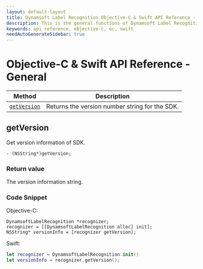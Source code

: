 ```yaml
---
layout: default-layout
title: Dynamsoft Label Recognition Objective-C & Swift API Reference - General
description: This is the general functions of Dynamsoft Label Recognition for Objective-C & Swift API Reference.
keywords: api reference, objective-c, oc, swift
needAutoGenerateSidebar: true
---
```


# Objective-C & Swift API Reference - General

| Method               | Description |
|----------------------|-------------|
| [`getVersion`](#getversion) | Returns the version number string for the SDK. |


## getVersion

Get version information of SDK.

```objc
- (NSString*)getVersion;
```

### Return value
The version information string.

### Code Snippet
Objective-C:
```objc
DynamsoftLabelRecognition *recognizer;
recognizer = [[DynamsoftLabelRecognition alloc] init];
NSString* versionInfo = [recognizer getVersion];
```
Swift:
```Swift
let recognizer = DynamsoftLabelRecognition.init()
let versionInfo = recognizer.getVersion();
```
